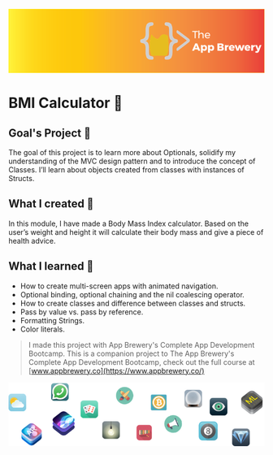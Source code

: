 ![App Brewery Banner](Documentation/AppBreweryBanner.png)

#  BMI Calculator 🧮

## Goal's Project 🎯

The goal of this project is to learn more about Optionals, solidify my understanding of the MVC design pattern and to introduce the concept of Classes. I’ll learn about objects created from classes with instances of Structs. 

## What I created 🧱

In this module, I have made a Body Mass Index calculator. Based on the user’s weight and height it will calculate their body mass and give a piece of health advice. 

## What I learned 📖

* How to create multi-screen apps with animated navigation.
* Optional binding, optional chaining and the nil coalescing operator.
* How to create classes and difference between classes and structs. 
* Pass by value vs. pass by reference. 
* Formatting Strings. 
* Color literals.


>I made this project with App Brewery's Complete App Development Bootcamp.
>This is a companion project to The App Brewery's Complete App Development Bootcamp, check out the full course at [www.appbrewery.co](https://www.appbrewery.co/)

![End Banner](Documentation/readme-end-banner.png)
